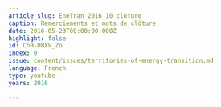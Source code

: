 ```yaml
---
article_slug: EneTran_2016_10_cloture
caption: Remerciements et mots de clôture
date: 2016-05-23T08:00:00.000Z
highlight: false
id: ChH-UBXV_Zo
index: 0
issue: content/issues/territories-of-energy-transition.md
language: French
type: youtube
years: 2016

---
```

